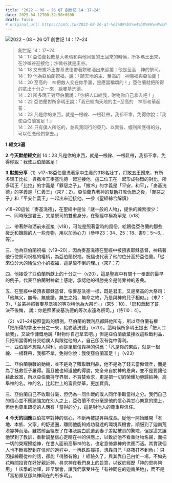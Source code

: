 ```yaml
---
title: "2022 – 08 – 26 QT 創世記 14：17~24"
date: 2025-04-12T00:32:50+0800
draft: false
# original_url: https://cmtc.tw/2022-08-26-qt-%e5%89%b5%e4%b8%96%e8%a8%98-14%ef%bc%9a1724
---
```


![2022 – 08 – 26 QT 創世記 14：17\~24](/images/qt.jpg  "2022 – 08 – 26 QT 創世記 14：17\~24")

> 創世記 14：17\~24  
> 14：17 亞伯蘭殺敗基大老瑪和與他同盟的王回來的時候，所多瑪王出來，在沙微谷迎接他；沙微谷就是王谷。  
> 14：18 又有撒冷王麥基洗德帶著餅和酒出來迎接；他是至高　神的祭司。  
> 14：19 他為亞伯蘭祝福，說：「願天地的主、至高的　神賜福與亞伯蘭！  
> 14：20 至高的　神把敵人交在你手裏，是應當稱頌的！」亞伯蘭就把所得的拿出十分之一來，給麥基洗德。  
> 14：21 所多瑪王對亞伯蘭說：「你把人口給我，財物你自己拿去吧！」  
> 14：22 亞伯蘭對所多瑪王說：「我已經向天地的主─至高的　神耶和華起誓：  
> 14：23 凡是你的東西，就是一根線、一根鞋帶，我都不拿，免得你說：『我使亞伯蘭富足！』  
> 14：24 只有僕人所吃的，並與我同行的亞乃、以實各、幔利所應得的分，可以任憑他們拿去。」

**1.經文3遍**

**2.今天默想經文**創 14：23 凡是你的東西，就是一根線、一根鞋帶，我都不拿，免得你說：我使亞伯蘭富足！

**3.默想分享**（1）v17\~18亞伯蘭憑著家中生養的318名壯丁，打敗五王歸來，有所多瑪王比拉，與撒冷王麥基洗德一起迎接他。這二位王在一起形成強烈的對比，所多瑪王「比拉」的字義是「罪惡之子」。「撒冷」的字義是「平安，和平」，「麥基洗德」的字義是「仁義王」（來7：2）。亞伯蘭靠著神的幫助打敗仇敵之後，「罪惡之子」和「平安仁義王」一起出來迎接他。—參《聖經綜合解讀》

v18\~20這位「麥基洗德」，在聖經中是位「謎一般的人物」，提供的線索很少：  
一、同時既是君王，又是祭司的雙重身分，在聖經中極為罕見（v18）

二、帶著餅和酒前來迎接（v18），可能是照著當時的風俗，給跟從亞伯蘭的那些疲乏和饑餓的人一些食物，用以加添心力（參申23：34、25：18、書9：5～6…等）。

三、他為亞伯蘭祝福（v19\~20），因為麥基洗德在聖經中被預表耶穌基督，神藉著他行使祭司祝福的權柄，為亞伯蘭祝福。祝福也代表了他的位分高於亞伯蘭。「從來位分大的給位分小的祝福，這是駁不倒的理。」（來7：7）

四、他接受了亞伯蘭所獻上的十分之一（v20），這是聖經中有關十一奉獻的最早的例子，代表亞伯蘭對神獻上感謝，承認他的得勝完全是倚靠神的恩典。

五、在聖經中被預表耶穌基督，像麥基洗德一樣，既是君王，又是至高的大祭司：「他無父，無母，無族譜，無生之始，無命之終，乃是與神的兒子相似。」（來7：3）、「並蒙神照著麥基洗德的等次稱他為大祭司。」（來5：10）、「耶和華起了誓，決不後悔， 說：你是照著麥基洗德的等次永遠為祭司。」（詩110：4）。

（2）v21\~24按照當時的慣例，亞伯蘭的戰利品都歸他所有，所以亞伯蘭有權「把所得的拿出十分之一來，給麥基洗德」（v20）。這時候所多瑪王提出「把人口給我」，又故作慷慨地說「財物你自己拿去吧。」但是亞伯蘭放棄接收這些戰利品，只把所當得的分交給僕人與跟從他的人，自己卻沒有從中得利。  
一、亞伯蘭不想靠人得利，而是單單信靠神的供應：「凡是你的東西，就是一根線、一根鞋帶，我都不拿，免得你說：我使亞伯蘭富足！」（v23）

二、亞伯蘭爭戰的動機，並不是為了賺取戰利品，他不是為了錢去當僱傭兵，而是為了拯救侄子羅得。而且他也知道他的得勝，完全來自於神的恩典，並不是要讓他藉此致富，所以亞伯蘭持守界限，不貪婪索求，更是把一切的榮耀功勞歸給神，高舉神的名。神的名，比起世上的富貴榮華，更加寶貴。

三、亞伯蘭自己不收取分毫，但仍為一同作戰的僕人同伴爭取當得之分。我們自己的信心並不應該強加在別人之上，亞伯蘭不求分毫是他的信心與甘心樂意的擺上，但他也尊重跟從的人應有「當得的分」，這是對他人的尊重與信任。

**4.今天的回應**亞伯拉罕對神的信心，不斷再被提昇與成長。從他一開始離開「本地、本族、父家」的舒適圈，離開他能夠成功發達的環境與機會，順服到了迦南荒漠靠神而活。雖然前面經歷了在埃及說白謊遭到妻子差點被賣的驚險，但是這又讓他學到了教訓，重新調整信心定睛在神的供應上，以致於他不看重財物名聲，而把一切的榮耀歸給神，在世人面前高舉神的名，也定意倚靠神的供應而活。其實我個人也不斷經歷到在信仰的過程中，一再跌跌撞撞，想靠自己「終夜打不到魚」；只因操練聽從神的話，卻能「得勝有餘」！經驗久了，與其靠自己白忙一場，不如先花時間投資在好好親近神，尋求神在我們身上的旨意，以致於經歷「神的恩典夠用」！該學的功課，趁早學會，讓我們享受住在「有神同在的迦南美地」，而不是「富裕罪惡卻無神同在的所多瑪」。